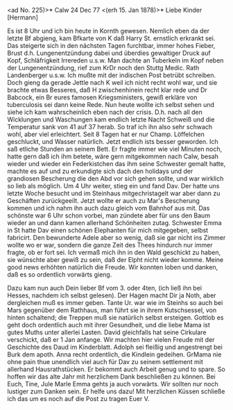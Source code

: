 <ad No. 225)>* Calw 24 Dec 77
 <(erh 15. Jan 1878)>*
Liebe Kinder [Hermann]

Es ist 8 Uhr und ich bin heute in Kornth gewesen. Nemlich eben da der letzte Bf abgieng, kam Bfkarte von K daß Harry St. ernstlich erkrankt sei. Das steigerte sich in den nächsten Tagen furchtbar, immer hohes Fieber, Brust d.h. Lungenentzündung dabei und überdies gewaltiger Druck auf Kopf, Schläfrigkeit Irrereden u.s.w. Man dachte an Tuberkeln im Kopf neben der Lungenentzündung, rief zum KrDr noch den Stuttg Medic. Rath Landenberger u.s.w. Ich mußte mit der indischen Post betrübt schreiben. Doch gieng da gerade Jettle nach K weil ich nicht recht wohl war, und sie brachte etwas Besseres, daß H zwischenhinein recht klar rede und Dr Babcock, ein Br eures famosen Kriegsministers, gewiß erkläre von tuberculosis sei dann keine Rede. Nun heute wollte ich selbst sehen und siehe ich kam wahrscheinlich eben nach der crisis. D.h. nach all den Wicklungen und Waschungen kam endlich letzte Nacht Schweiß und die Temperatur sank von 41 auf 37 herab. So traf ich ihn also sehr schwach wohl, aber viel erleichtert. Seit 8 Tagen hat er nur Champ. Löffelchen geschluckt, und Wasser natürlich. Jetzt endlich ists besser geworden. Ich saß etliche Stunden an seinem Bett. Er fragte immer wie viel Minuten noch, hatte gern daß ich ihm betete, wäre gern mitgekommen nach Calw, besah wieder und wieder ein Federkistchen das ihm seine Schwester gemalt hatte, machte es auf und zu erkundigte sich dach den holidays und der grandiosen Bescherung die den Abd vor sich gehen sollte, und war wirklich so lieb als möglich. Um 4 Uhr weiter, stieg ein und fand Dav. Der hatte uns letzte Woche besucht und im Steinhaus mitgechristagelt war aber dann zu Geschäften zurückgeeilt. Jetzt wollte er auch zu Mar's Bescherung kommen und ich nahm ihn auch dazu gleich vom Bahnhof aus mit. Das schönste war 6 Uhr schon vorbei, man zündete aber für uns den Baum wieder an und dann kamen allerhand Schönheiten zutag. Schwester Emma in St hatte Dav einen schönen Elephanten für mich mitgegeben, selbst fabricirt. Den bewunderte Adele aber so wenig, daß sie gar nicht ins Zimmer wollte wo er war, sondern die ganze Zeit des Thees hindurch nur immer fragte, ob er fort sei. Ich vermaß mich ihn in den Wald geschickt zu haben, sie wünschte aber gewiß zu sein, daß der Elpht nicht wieder komme. Meine good news erhöhten natürlich die Freude. Wir konnten loben und danken, daß es so ordentlich vorwärts gieng.

Dazu kam nun auch Dein lieber Bf vom 3. oder 4ten, (ich ließ ihn bei Hesses, nachdem ich selbst gelesen). Der Hagen macht Dir ja Noth, aber dergleichen muß es immer geben. Tante Ur. war wie im Steinhs so auch bei Mars gegenüber dem Rathhaus, man führt sie in ihrem Kutschsessel, von hinten schaltend; die Treppen muß sie natürlich selbst ersteigen. Gottlob es geht doch ordentlich auch mit ihrer Gesundheit, und die liebe Mama ist gutes Muths unter allerlei Lasten. David gleichfalls hat seine Cirkulare verschickt, daß er 1 Jan anfange. Wir machten hier vielen Freude mit der Geschichte des Daud im Kinderblatt. Adolph sei fleißig und angestrengt bei Burk dem apoth. Anna recht ordentlich, die Kindlein gedeihen. GrMama nie ohne pain thue unendlich viel auch für Dav zu seinem settlement mit allerhand Hausrathstücken. Er bekommt auch Arbeit genug und to spare. So hoffen wir das alte Jahr mit herzlichem Dank beschließen zu können. Bei Euch, Tine, Jule Marle Emma gehts ja auch vorwärts. Wir sollten nur noch lustiger zum Danken sein. Er helfe uns dazu! Mit herzlichen Küssen schließe ich das um es noch auf die Post zu tragen
 Euer V.
